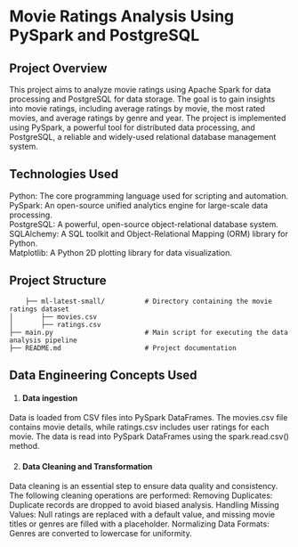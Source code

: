 # Movie Ratings Analysis Using PySpark and PostgreSQL #

## Project Overview ##
  This project aims to analyze movie ratings using Apache Spark for data processing and PostgreSQL for data storage. 
  The goal is to gain insights into movie ratings, including average ratings by movie, the most rated movies, and average ratings by genre and year. 
  The project is implemented using PySpark, a powerful tool for distributed data processing, and PostgreSQL, a reliable and widely-used relational database management system.

## Technologies Used ##
  
  Python: The core programming language used for scripting and automation. <br>
  PySpark: An open-source unified analytics engine for large-scale data processing. <br>
  PostgreSQL: A powerful, open-source object-relational database system. <br>
  SQLAlchemy: A SQL toolkit and Object-Relational Mapping (ORM) library for Python. <br>
  Matplotlib: A Python 2D plotting library for data visualization. <br>

## Project Structure ##
  ```├── data/
      ├── ml-latest-small/          # Directory containing the movie ratings dataset
  │       ├── movies.csv
  │       ├── ratings.csv
  ├── main.py                       # Main script for executing the data analysis pipeline
  ├── README.md                     # Project documentation
```
## Data Engineering Concepts Used ##
1. #### Data ingestion ####
Data is loaded from CSV files into PySpark DataFrames. The movies.csv file contains movie details, while ratings.csv includes user ratings for each movie. The data is read into     PySpark DataFrames using the spark.read.csv() method.

2. #### Data Cleaning and Transformation ####
Data cleaning is an essential step to ensure data quality and consistency. The following cleaning operations are performed:
Removing Duplicates: Duplicate records are dropped to avoid biased analysis.
Handling Missing Values: Null ratings are replaced with a default value, and missing movie titles or genres are filled with a placeholder.
Normalizing Data Formats: Genres are converted to lowercase for uniformity.

